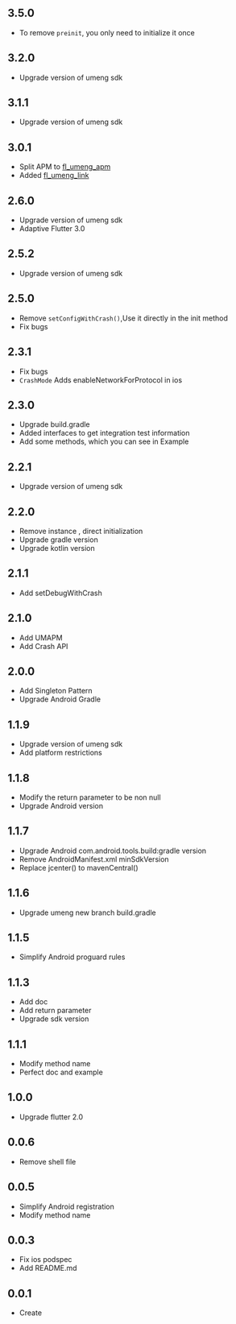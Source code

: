 ## 3.5.0

* To remove `preinit`, you only need to initialize it once

## 3.2.0

* Upgrade version of umeng sdk

## 3.1.1

* Upgrade version of umeng sdk

## 3.0.1

* Split APM to [fl_umeng_apm](https://pub.dev/packages/fl_umeng_apm)
* Added [fl_umeng_link](https://pub.dev/packages/fl_umeng_link)

## 2.6.0

* Upgrade version of umeng sdk
* Adaptive Flutter 3.0

## 2.5.2

* Upgrade version of umeng sdk

## 2.5.0

* Remove `setConfigWithCrash()`,Use it directly in the init method
* Fix bugs

## 2.3.1

* Fix bugs
* `CrashMode` Adds enableNetworkForProtocol in ios

## 2.3.0

* Upgrade build.gradle
* Added interfaces to get integration test information
* Add some methods, which you can see in Example

## 2.2.1

* Upgrade version of umeng sdk

## 2.2.0

* Remove instance , direct initialization
* Upgrade gradle version
* Upgrade kotlin version

## 2.1.1

* Add setDebugWithCrash

## 2.1.0

* Add UMAPM
* Add Crash API

## 2.0.0

* Add Singleton Pattern
* Upgrade Android Gradle

## 1.1.9

* Upgrade version of umeng sdk
* Add platform restrictions

## 1.1.8

* Modify the return parameter to be non null
* Upgrade Android version

## 1.1.7

* Upgrade Android com.android.tools.build:gradle version
* Remove AndroidManifest.xml minSdkVersion
* Replace jcenter() to mavenCentral()

## 1.1.6

* Upgrade umeng new branch build.gradle

## 1.1.5

* Simplify Android proguard rules

## 1.1.3

* Add doc
* Add return parameter
* Upgrade sdk version

## 1.1.1

* Modify method name
* Perfect doc and example

## 1.0.0

* Upgrade flutter 2.0

## 0.0.6

* Remove shell file

## 0.0.5

* Simplify Android registration
* Modify method name

## 0.0.3

* Fix ios podspec
* Add README.md

## 0.0.1

* Create